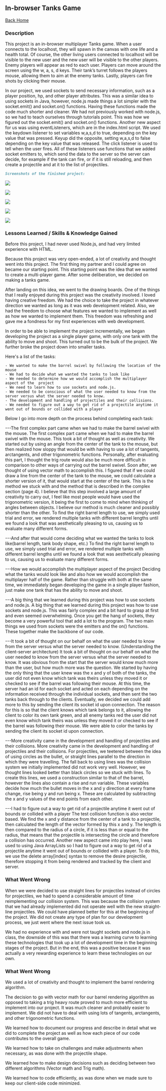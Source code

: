## In-browser Tanks Game

[Back Home](README.md)



### Description
This project is an in-browser multiplayer Tanks game. When a user connects to the localhost, they will spawn in the canvas with one life and a health total. Of course, the other living users connected to localhost will be visible to the new user and the new user will be visible to the other players. Enemy players will appear as red to each user. Players can move around the screen using the w, a, s, d keys. Their tank’s turret follows the players mouse, allowing them to aim at the enemy tanks. Lastly, players can fire shots by clicking their mouse.

In our project, we used sockets to send necessary information, such as a player position, hp, and other player attributes. This was a similar idea to using sockets in Java, however, node.js made things a lot simpler with the socket.emit() and socket.on() functions. Having these functions made the code much shorter and cleaner. We had not previously worked with node.js, so we had to teach ourselves through tutorials point. This was how we figured out the socket.emit() and socket.on() functions.  Another new aspect for us was using eventListeners, which are in the index.html script. We used the keydown listener to set variables w,a,s,d to true, depending on the key value that was pressed. Keyup did the opposite, setting w,a,s,d to false depending on the key value that was released. The click listener is used to tell when the user fires. All of these listeners use functions that we added socket emitters to, which send the data to the server so the server can decide, for example if the tank can fire, or if it is still reloading, and then create a projectile and at it to the list of projectiles.


```markdown
Screenshots of the finished project:
```
![](portfolio1-pics/Tanks1p.PNG)

![](portfolio1-pics/Tanks1p2.PNG)

![](portfolio1-pics/Tanks2p.PNG)

![](portfolio1-pics/Tanks2p2.PNG)

![](portfolio1-pics/Tanks3p.PNG)



### Lessons Learned / Skills & Knowledge Gained
Before this project, I had never used Node.js, and had very limited experience with HTML.

Because this project was very open-ended, a lot of creativity and thought went into this project. The first thing my partner and I could agree on became our starting point. This starting point was the idea that we wanted to create a multi-player game. After some deliberation, we decided on making a tanks game.

After landing on this idea, we went to the drawing boards. One of the things that I really enjoyed during this project was the creativity involved. I loved having creative freedom. We had the choice to take the project in whatever direction we wanted as long as it was web development related. Also, we had the freedom to choose what features we wanted to implement as well as how we wanted to implement them. This freedom was refreshing and gave me a fondness for my first experiences with web development.  

In order to be able to implement the project incrementally, we began developing the project as a single player game, with only one tank with the ability to move and shoot. This turned out to be the bulk of the project. We further broke the project down into smaller tasks.

Here's a list of the tasks:

	- We wanted to make the barrel swivel by following the location of the mouse
	- We had to decide what we wanted the tanks to look like
	- We needed to determine how we would accomplish the multiplayer aspect of the 	project
	- We need to learn how to use sockets and node.js.
	- We needed to be conscious of what the user needed to know from the server versus what the server needed to know.
	- The development and handling of projectiles and their collisions.
	- We needed to figure out a way to get rid of a projectile anytime it went out of bounds or collided with a player
  
Below I go into more depth on the process behind completing each task:

---The first complex part came when we had to make the barrel swivel with the mouse. 
The first complex part came when we had to make the barrel swivel with the mouse. This took a bit of thought as well as creativity. We started out by using an angle from the center of the tank to the mouse, but then realized how sloppy that would be with having to use a lot of tangents, arctangents, and other trigonometric functions. Personally, after evaluating this part, I thought the trig route would also be much more difficult in comparison to other ways of carrying out the barrel swivel. Soon after, we thought of using vector math to accomplish this. I figured that if we could draw a line from the center of the tank to the mouse, we could calculate a shorter version of it, that would start at the center of the tank. This is the method we stuck with and the method that is described in the complex section (page 4). I believe that this step involved a large amount of creativity to carry out, I feel like most people would have used the trigonometric version, it being the first to come to mind when thinking of angles between objects. I believe our method is much cleaner and possibly shorter than the other. To find the right barrel length to use, we simply used trial and error, we rendered multiple tanks with different barrel lengths until we found a look that was aesthetically pleasing to us, causing us to evaluate many different forms.

---And after that would come deciding what we wanted the tanks to look like(barrel length, tank body shape, etc.)
To find the right barrel length to use, we simply used trial and error, we rendered multiple tanks with different barrel lengths until we found a look that was aesthetically pleasing to us, causing us to evaluate many different forms.

---How we would accomplish the multiplayer aspect of the project
Deciding what the tanks would look like and also how we would accomplish the multiplayer half of the game. Rather than struggle with both at the same time, we immediately began developing the game in a single player fashion, just make one tank that has the ability to move and shoot.

---A big thing that we learned during this project was how to use sockets and node.js.
A big thing that we learned during this project was how to use sockets and node.js. This was fairly complex and a bit hard to grasp at first and even seemed overwhelming. Once you get the hang of sockets, they become a very powerful tool that add a lot to the program. The two main things we used from sockets were the emitters and the on() functions. These together make the backbone of our code.

---It took a bit of thought on our behalf on what the user needed to know from the server versus what the server needed to know. (Understanding the client-server architecture) 
It took a bit of thought on our behalf on what the user needed to know from the server versus what the server needed to know. It was obvious from the start that the server would know much more than the user, but how much more was the question. We started by having the only thing that the user knew was the x and y of both of the tanks, the user did not even 
know which tank was theirs unless they moved it or checked to see if the barrel was following their mouse. At this time, the server had an id for each socket and acted on each depending on the information received through the individual sockets, and then sent the two tanks back through to the clients. Eventually, we decided we could add more to this by sending the client its socket id upon connection. The reason for this is so that the client knows which tank belongs to it, allowing the client to color its own tank green, and all enemy tanks red
the user did not even know which tank theirs was unless they moved it or checked to see if the barrel was following their mouse. We were able to color the tanks by sending the client its socket id upon connection.

---More creativity came in the development and handling of projectiles and their collisions.
More creativity came in the development and handling of projectiles and their collisions. For projectiles, we teetered between the idea of using circles as the bullet, or straight lines parallel to the direction in which they were travelling. The fall back to using lines was the collision system we initially implemented did not work very well. However, we thought lines looked better than black circles so we stuck with lines. To create this lines, we used a construction similar to that of the barrel, however the lines also contain a rise and run variable. These variables decide how much the bullet moves in the x and y direction at every frame change, rise being y and run being x. These are calculated by subtracting the x and y values of the end points from each other.

---I had to figure out a way to get rid of a projectile anytime it went out of bounds or collided with a player
The test collision function is also vector based. We find the x and y distance from the center of a tank to a projectile, then calculated the length of the vector formed by this x and y. The length is then compared to the radius of a circle, if it is less than or equal to the radius, that means that the projectile is intersecting the circle and therefore a collision has occurred.
Another new aspect came into play here, I was used to using Java ArrayLists so I had to figure out a way to get rid of a projectile anytime it went out of bounds or collided with a player. To do this, we use the delete array[index] syntax to remove the desire projectile, therefore stopping it from being rendered and tracked by the client and server.


### What Went Wrong

When we were decided to use straight lines for projectiles instead of circles for projectiles, we had to spend a considerable amount of time reimplementing our collision system. This was because the collision system that we had already implemented did not operate well with the new straight-line projectiles. We could have planned better for this at the beginning of the project. We did not create any type of plan for our development process, we just went where the next issue took us. 

We had no experience with and were not taught sockets and node.js in class, the downside of this was that there was a learning curve to learning these technologies that took up a lot of development time in the beginning stages of the project. But in the end, this was a positive because it was actually a very rewarding experience to learn these technologies on our own.

### What Went Wrong

We used a lot of creativity and thought to implement the barrel rendering algorithm.

The decision to go with vector math for our barrel rendering algorithm as opposed to taking a trig heavy route proved to much more efficient to implement into our project. It was much cleaner and probably easier to implement. We did not have to deal with using lots of tangents, arctangents, and other trigonometric functions.

We learned how to document our progress and describe in detail what we did to complete the project as well as how each piece of our code contributes to the overall game.

We learned how to take on challenges and make adjustments when necessary, as was done with the projectile shape.

We learned how to make design decisions such as deciding between two different algorithms (Vector math and Trig math).

We learned how to code efficiently, as was done when we made sure to keep our client-side code minimized.

